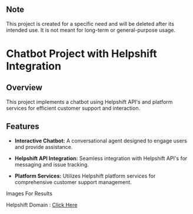 ## Note

This project is created for a specific need and will be deleted after its intended use. It is not meant for long-term or general-purpose usage.

# Chatbot Project with Helpshift Integration

## Overview

This project implements a chatbot using Helpshift API's and platform services for efficient customer support and interaction.

## Features

- **Interactive Chatbot:** A conversational agent designed to engage users and provide assistance.

- **Helpshift API Integration:** Seamless integration with Helpshift API's for messaging and issue tracking.

- **Platform Services:** Utilizes Helpshift platform services for comprehensive customer support management.



Images For Results

Helpshift Domain : <a href="https://frocode.helpshift.com/hc/en/3-my-app/faq/14-texts-not-correct/?p=web"> Click Here </a>

